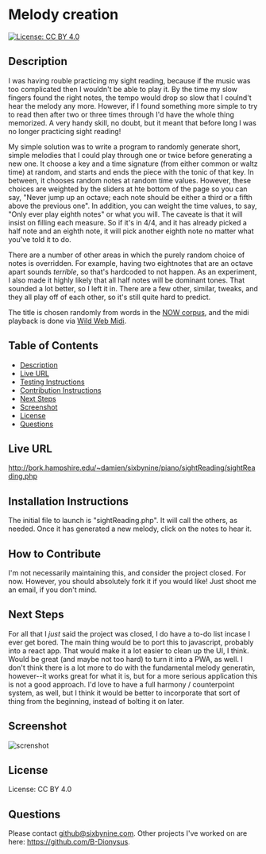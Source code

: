 # Melody creation
[![License: CC BY 4.0](https://img.shields.io/badge/License-CC%20BY%204.0-lightgrey.svg)](https://creativecommons.org/licenses/by/4.0/)
## Description
I was having rouble practicing my sight reading, because if the music was too complicated then I wouldn't be able to play it. By the time my slow fingers found the right notes, the tempo would drop so slow that I coulnd't hear the melody any more. However, if I found something more simple to try to read then after two or three times through I'd have the whole thing memorized. A very handy skill, no doubt, but it meant that before long I was no longer practicing sight reading!

My simple solution was to write a program to randomly generate short, simple melodies that I could play through one or twice before generating a new one. It choose a key and a time signature (from either common or waltz time) at random, and starts and ends the piece with the tonic of that key. In between, it chooses random notes at random time values. However, these choices are weighted by the sliders at hte bottom of the page so you can say, "Never jump up an octave; each note should be either a third or a fifth above the previous one". In addition, you can weight the time values, to say, "Only ever play eighth notes" or what you will. The caveate is that it will insist on filling each measure. So if it's in 4/4, and it has already picked a half note and an eighth note, it will pick another eighth note no matter what you've told it to do.

There are a number of other areas in which the purely random choice of notes is overridden. For example, having two eightnotes that are an octave apart sounds *terrible*, so that's hardcoded to not happen. As an experiment, I also made it highly likely that all half notes will be dominant tones. That sounded a lot better, so I left it in. There are a few other, similar, tweaks, and they all play off of each other, so it's still quite hard to predict.

The title is chosen randomly from words in the [NOW corpus](https://www.english-corpora.org/now/), and the midi playback is done via [Wild Web Midi](https://github.com/zz85/wild-web-midi).
## Table of Contents
* [Description](#description)
* [Live URL](#Live%20URL)
* [Testing Instructions](#Testing%20Instructions)
* [Contribution Instructions](#How%20to%20Contribute)
* [Next Steps](#Next%20Steps)
* [Screenshot](#Screenshot)
* [License](#License)
* [Questions](#Questions)
## Live URL
http://bork.hampshire.edu/~damien/sixbynine/piano/sightReading/sightReading.php
## Installation Instructions
The initial file to launch is "sightReading.php". It will call the others, as needed. Once it has generated a new melody, click on the notes to hear it.
## How to Contribute
I'm not necessarily maintaining this, and consider the project closed. For now. However, you should absolutely fork it if you would like! Just shoot me an email, if you don't mind.
## Next Steps
For all that I *just* said the project was closed, I do have a to-do list incase I ever get bored. The main thing would be to port this to javascript, probably into a react app. That would make it a lot easier to clean up the UI, I think. Would be great (and maybe not too hard) to turn it into a PWA, as well. I don't think there is a lot more to do with the fundamental melody generatin, however--it works great for what it is, but for a more serious application this is not a good approach. I'd love to have a full harmony / counterpoint system, as well, but I think it would be better to incorporate that sort of thing from the beginning, instead of bolting it on later.
## Screenshot
![screnshot](https://lh3.googleusercontent.com/rBVjUsFACTW_rEPRHPAvbFX1EoefV8g5j2R7ETZlXMBB12dN79xfj2FtCI1aqWthVOFzudTY0FO1I6rIGvxyIButdfjZTDfDyuGElIcIyZyf8q718it6qEXjRpxbQvUvQAYmQL6bZWRCUSwpvT3GxLmMsw-B4l_Upd_TNONIvPr3AQfxd-CGWR6AtGUzSGcYxukkgWebGwR2DovrHoTwFBFcQVPq3WEQwNoY5Fc0GUqz63egDRWngCH4jkpzuKvgXSMfiYzmrB5qJmOUVGRwCPE8-or2SwE-TpuZS7dXXfPhmDxKxFnXvIZKojpn6pPoKbwlocAFzpGIagNvBNbiLl_yVPYxdvcL5pqgUQFjlmR2M_33pDNoeD3qr81mpYcRC6yBI327sax4x2bUlJEqm95KBjW6wT9Am6NyR8w1dCMUX2apU7Mm9mhbYHp6lWgsk7WX-_QoLSEkZ6HvonvndsYH8IO2p1dK-_ggpggNGDG1tew1ePZxPFwtVsSX5PqZWiDhkF7YAhREKzbS0Oq5kZ-lTZZAca1bPoz23jXb7irNYrdRMEoUzPy6kIT1knwMnJIHFxjO2dlDkq8bSXovNiiKSEoQYCiUOm4IpUleFvZpnVHUeS2XPaVSRBYn-Qxf-5ld_20jZyu-ej3DNU9xaj9kbjTwExq6ncpO1maEHPfRHAmA59PoSvSi8NFsgg=w924-h738-no?authuser=0)
## License
License: CC BY 4.0
## Questions
Please contact github@sixbynine.com.
Other projects I've worked on are here: https://github.com/B-Dionysus.
